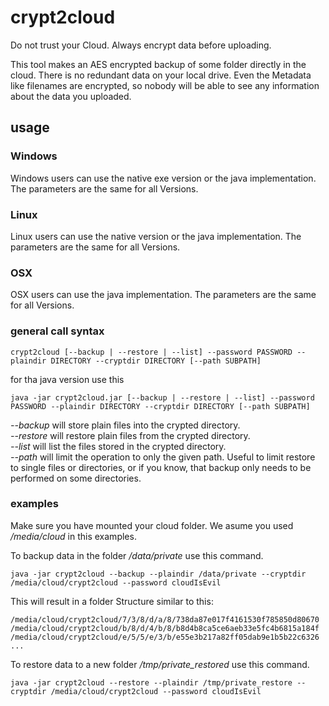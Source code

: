 # crypt2cloud
Do not trust your Cloud. Always encrypt data before uploading.

This tool makes an AES encrypted backup of some folder directly in the cloud. There is no redundant data on your local drive.
Even the Metadata like filenames are encrypted, so nobody will be able to see any information about the data you uploaded.

## usage
### Windows
Windows users can use the native exe version or the java implementation. The parameters are the same for all Versions.

### Linux
Linux users can use the native version or the java implementation. The parameters are the same for all Versions.

### OSX
OSX users can use the java implementation. The parameters are the same for all Versions.

### general call syntax
```crypt2cloud [--backup | --restore | --list] --password PASSWORD --plaindir DIRECTORY --cryptdir DIRECTORY [--path SUBPATH]```

for tha java version use this

```java -jar crypt2cloud.jar [--backup | --restore | --list] --password PASSWORD --plaindir DIRECTORY --cryptdir DIRECTORY [--path SUBPATH]```

*--backup* will store plain files into the crypted directory.\
*--restore* will restore plain files from the crypted directory.\
*--list* will list the files stored in the crypted directory.\
*--path* will limit the operation to only the given path. Useful to limit restore to single files or directories, or if you know, that backup only needs to be performed on some directories.

### examples
Make sure you have mounted your cloud folder. We asume you used */media/cloud* in this examples.

To backup data in the folder */data/private* use this command.

```java -jar crypt2cloud --backup --plaindir /data/private --cryptdir /media/cloud/crypt2cloud --password cloudIsEvil```

This will result in a folder Structure similar to this:

```
/media/cloud/crypt2cloud/7/3/8/d/a/8/738da87e017f4161530f785850d80670
/media/cloud/crypt2cloud/b/8/d/4/b/8/b8d4b8ca5ce6aeb33e5fc4b6815a184f
/media/cloud/crypt2cloud/e/5/5/e/3/b/e55e3b217a82ff05dab9e1b5b22c6326
...
```

To restore data to a new folder */tmp/private_restored* use this command.

```java -jar crypt2cloud --restore --plaindir /tmp/private_restore --cryptdir /media/cloud/crypt2cloud --password cloudIsEvil```

